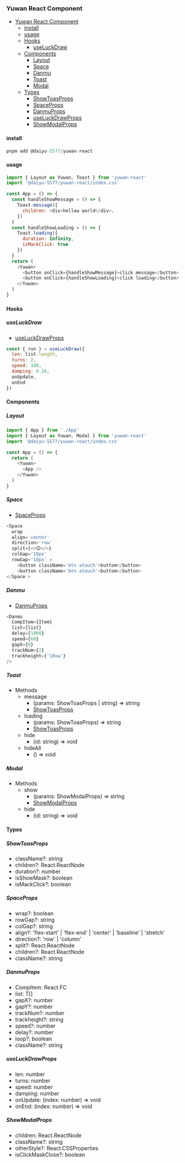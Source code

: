 ### Yuwan React Component

- [Yuwan React Component](#yuwan-react-component)
  - [install](#install)
  - [usage](#usage)
  - [Hooks](#hooks)
    - [useLuckDraw](#useluckdraw)
  - [Components](#components)
    - [Layout](#layout)
    - [Space](#space)
    - [Danmu](#danmu)
    - [Toast](#toast)
    - [Modal](#modal)
  - [Types](#types)
    - [ShowToasProps](#showtoasprops)
    - [SpaceProps](#spaceprops)
    - [DanmuProps](#danmuprops)
    - [useLuckDrawProps](#useluckdrawprops)
    - [ShowModalProps](#showmodalprops)

#### install
```javascript
pnpm add @daiyu-5577/yuwan-react
```

#### usage
```javascript
import { Layout as Yuwan, Toast } from 'yuwan-react'
import '@daiyu-5577/yuwan-react/index.css'

const App = () => {
  const handleShowMessage = () => {
    Toast.message({
      children: <div>hellow world</div>,
    })
  }
  const handleShowLoading = () => {
    Toast.loading({
      duration: Infinity,
      isMackClick: true
    })
  }
  return (
    <Yuwan>
      <button onClick={handleShowMessage}>click message</button>
      <button onClick={handleShowLoading}>click loading</button>
    </Yuwan>
  )
}
```

#### Hooks

##### useLuckDraw
* [useLuckDrawProps](#useLuckDrawProps)
```javascript
const { run } = useLuckDraw({
  len: list.length,
  turns: 2,
  speed: 100,
  damping: 0.28,
  onUpdate,
  onEnd
})
```


#### Components

##### Layout
```javascript
import { App } from './App'
import { Layout as Yuwan, Modal } from 'yuwan-react'
import '@daiyu-5577/yuwan-react/index.css'

const App = () => {
  return (
    <Yuwan>
      <App />
    </Yuwan>
  )
}
```

##### Space
* [SpaceProps](#SpaceProps)
```javascript
<Space
  wrap
  align='center'
  direction='row'
  split={<>😊</>}
  colGap='10px'
  rowGap='10px' >
    <button className='btn atouch'>buttom</button>
    <button className='btn atouch'>buttom</button>
</Space >
```

##### Danmu
* [DanmuProps](#DanmuProps) 
```javascript
<Danmu
  CompItem={Item}
  list={list}
  delay={1000}
  speed={60}
  gapX={0}
  trackNum={2}
  trackheight={'10vw'}
/>
```

##### Toast
* Methods
  * message
    * (params: ShowToasProps | string) => string
    * [ShowToasProps](#ShowToasProps)
  * loading
    * (params: ShowToasProps) => string
    * [ShowToasProps](#ShowToasProps)
  * hide
    * (id: string) => void
  * hideAll
    * () => void

##### Modal
* Methods
  * show
    * (params: ShowModalProps) => string
    * [ShowModalProps](#ShowModalProps)
  * hide
    * (id: string) => void



#### Types

##### ShowToasProps
  * className?: string
  * children?: React.ReactNode
  * duration?: number
  * isShowMask?: boolean
  * isMackClick?: boolean

##### SpaceProps
  * wrap?: boolean
  * rowGap?: string
  * colGap?: string
  * align?: 'flex-start' | 'flex-end' | 'center' | 'baseline' | 'stretch'
  * direction?: 'row' | 'column'
  * split?: React.ReactNode
  * children?: React.ReactNode
  * className?: string

##### DanmuProps
  * CompItem: React.FC<T>
  * list: T[]
  * gapX?: number
  * gapY?: number
  * trackNum?: number
  * trackheight?: string
  * speed?: number
  * delay?: number
  * loop?: boolean
  * className?: string

##### useLuckDrawProps
  * len: number
  * turns: number
  * speed: number
  * damping: number
  * onUpdate: (index: number) => void
  * onEnd: (index: number) => void

##### ShowModalProps
  * children: React.ReactNode
  * className?: string
  * otherStyle?: React.CSSProperties
  * isClickMaskClose?: boolean
